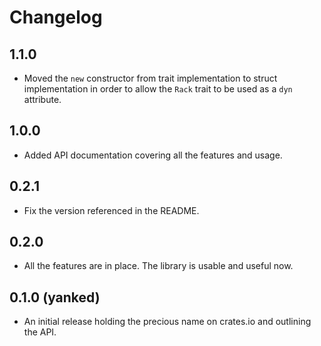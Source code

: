 # Changelog

## 1.1.0

* Moved the `new` constructor from trait implementation to struct implementation
  in order to allow the `Rack` trait to be used as a `dyn` attribute.

## 1.0.0

* Added API documentation covering all the features and usage.

## 0.2.1

* Fix the version referenced in the README.

## 0.2.0

* All the features are in place. The library is usable and useful now.

## 0.1.0 (yanked)

* An initial release holding the precious name on crates.io and outlining the
  API.
